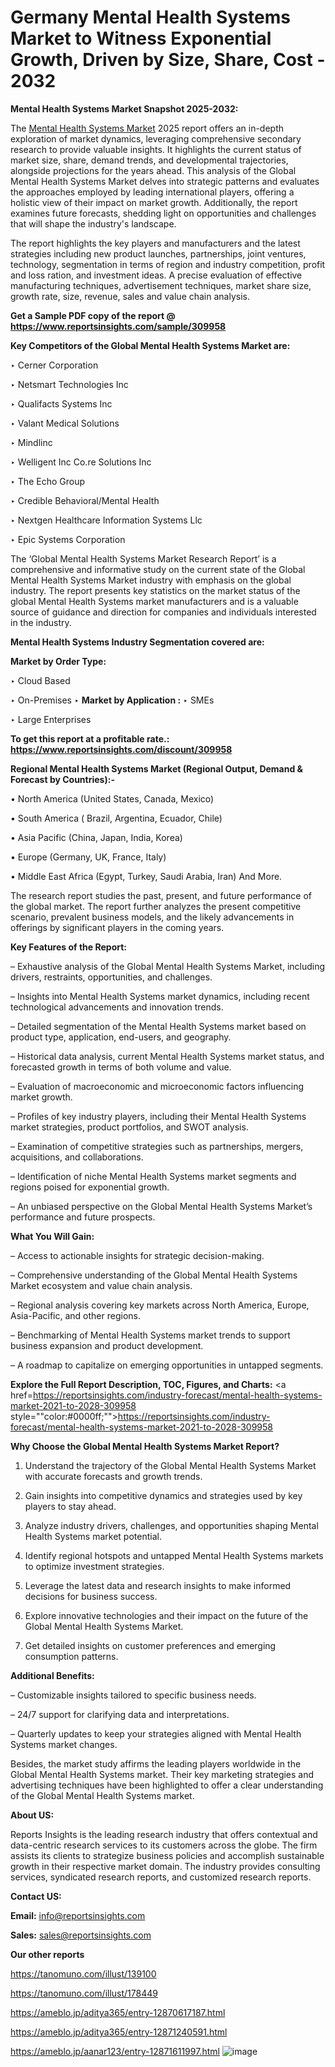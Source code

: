 # Germany Mental Health Systems Market to Witness Exponential Growth, Driven by Size, Share, Cost - 2032

<strong>Mental Health Systems Market Snapshot 2025-2032:</strong>

The <a href=https://www.reportsinsights.com/sample/309958>Mental Health Systems Market</a> 2025 report offers an in-depth exploration of market dynamics, leveraging comprehensive secondary research to provide valuable insights. It highlights the current status of market size, share, demand trends, and developmental trajectories, alongside projections for the years ahead. This analysis of the Global Mental Health Systems Market delves into strategic patterns and evaluates the approaches employed by leading international players, offering a holistic view of their impact on market growth. Additionally, the report examines future forecasts, shedding light on opportunities and challenges that will shape the industry's landscape.

The report highlights the key players and manufacturers and the latest strategies including new product launches, partnerships, joint ventures, technology, segmentation in terms of region and industry competition, profit and loss ration, and investment ideas. A precise evaluation of effective manufacturing techniques, advertisement techniques, market share size, growth rate, size, revenue, sales and value chain analysis.

<strong>Get a Sample PDF copy of the report @ <a href=https://www.reportsinsights.com/sample/309958 style=color:#0000ff;>https://www.reportsinsights.com/sample/309958</a></strong>

<strong>Key Competitors of the Global Mental Health Systems Market are:</strong>

‣ Cerner Corporation

‣ Netsmart Technologies Inc

‣ Qualifacts Systems Inc

‣ Valant Medical Solutions

‣ Mindlinc

‣ Welligent Inc
 Co.re Solutions Inc

‣ The Echo Group

‣ Credible Behavioral/Mental Health

‣ Nextgen Healthcare Information Systems Llc

‣ Epic Systems Corporation

The ‘Global Mental Health Systems Market Research Report’ is a comprehensive and informative study on the current state of the Global Mental Health Systems Market industry with emphasis on the global industry. The report presents key statistics on the market status of the global Mental Health Systems market manufacturers and is a valuable source of guidance and direction for companies and individuals interested in the industry.

<strong>Mental Health Systems Industry Segmentation covered are:</strong>

<strong>Market by Order Type: </strong>

‣ Cloud Based

‣ On-Premises
‣ 
<strong>Market by Application :</strong>
‣ SMEs

‣ Large Enterprises

<strong>To get this report at a profitable rate.: <a href=https://www.reportsinsights.com/discount/309958 style=color:#0000ff;>https://www.reportsinsights.com/discount/309958</a></strong>

<strong>Regional Mental Health Systems Market (Regional Output, Demand &amp; Forecast by Countries):-</strong>

• North America (United States, Canada, Mexico)

• South America ( Brazil, Argentina, Ecuador, Chile)

• Asia Pacific (China, Japan, India, Korea)

• Europe (Germany, UK, France, Italy)

• Middle East Africa (Egypt, Turkey, Saudi Arabia, Iran) And More.

The research report studies the past, present, and future performance of the global market. The report further analyzes the present competitive scenario, prevalent business models, and the likely advancements in offerings by significant players in the coming years.

<strong>Key Features of the Report:</strong>

– Exhaustive analysis of the Global Mental Health Systems Market, including drivers, restraints, opportunities, and challenges.

– Insights into Mental Health Systems market dynamics, including recent technological advancements and innovation trends.

– Detailed segmentation of the Mental Health Systems market based on product type, application, end-users, and geography.

– Historical data analysis, current Mental Health Systems market status, and forecasted growth in terms of both volume and value.

– Evaluation of macroeconomic and microeconomic factors influencing market growth.

– Profiles of key industry players, including their Mental Health Systems market strategies, product portfolios, and SWOT analysis.

– Examination of competitive strategies such as partnerships, mergers, acquisitions, and collaborations.

– Identification of niche Mental Health Systems market segments and regions poised for exponential growth.

– An unbiased perspective on the Global Mental Health Systems Market’s performance and future prospects.

<strong>What You Will Gain:</strong>

– Access to actionable insights for strategic decision-making.

– Comprehensive understanding of the Global Mental Health Systems Market ecosystem and value chain analysis.

– Regional analysis covering key markets across North America, Europe, Asia-Pacific, and other regions.

– Benchmarking of Mental Health Systems market trends to support business expansion and product development.

– A roadmap to capitalize on emerging opportunities in untapped segments.

<strong>Explore the Full Report Description, TOC, Figures, and Charts:</strong>
<a href=https://reportsinsights.com/industry-forecast/mental-health-systems-market-2021-to-2028-309958 style=""color:#0000ff;"">https://reportsinsights.com/industry-forecast/mental-health-systems-market-2021-to-2028-309958</a>

<strong>Why Choose the Global Mental Health Systems Market Report?</strong>

1. Understand the trajectory of the Global Mental Health Systems Market with accurate forecasts and growth trends.

2. Gain insights into competitive dynamics and strategies used by key players to stay ahead.

3. Analyze industry drivers, challenges, and opportunities shaping Mental Health Systems market potential.

4. Identify regional hotspots and untapped Mental Health Systems markets to optimize investment strategies.

5. Leverage the latest data and research insights to make informed decisions for business success.

6. Explore innovative technologies and their impact on the future of the Global Mental Health Systems Market.

7. Get detailed insights on customer preferences and emerging consumption patterns.

<strong>Additional Benefits:</strong>

– Customizable insights tailored to specific business needs.

– 24/7 support for clarifying data and interpretations.

– Quarterly updates to keep your strategies aligned with Mental Health Systems market changes.

Besides, the market study affirms the leading players worldwide in the Global Mental Health Systems market. Their key marketing strategies and advertising techniques have been highlighted to offer a clear understanding of the Global Mental Health Systems market.

<strong><strong>About US</strong>:</strong>

Reports Insights is the leading research industry that offers contextual and data-centric research services to its customers across the globe. The firm assists its clients to strategize business policies and accomplish sustainable growth in their respective market domain. The industry provides consulting services, syndicated research reports, and customized research reports.

<strong>Contact US:</strong>

<p class=><b>Email:</b> <a href=mailto:info@reportsinsights.com>info@reportsinsights.com</a></p>
<p class=><b>Sales:</b> <a href=mailto:sales@reportsinsights.com>sales@reportsinsights.com</a></p>

<strong>Our other reports</strong>

<a href=https://tanomuno.com/illust/139100>https://tanomuno.com/illust/139100</a>

<a href=https://tanomuno.com/illust/178449>https://tanomuno.com/illust/178449</a>

<a href=https://ameblo.jp/aditya365/entry-12870617187.html>https://ameblo.jp/aditya365/entry-12870617187.html</a>

<a href=https://ameblo.jp/aditya365/entry-12871240591.html>https://ameblo.jp/aditya365/entry-12871240591.html</a>

<a href=https://ameblo.jp/aanar123/entry-12871611997.html>https://ameblo.jp/aanar123/entry-12871611997.html</a>
![image](https://github.com/user-attachments/assets/45714d27-8345-4c0b-81cb-9e6840b67744)
